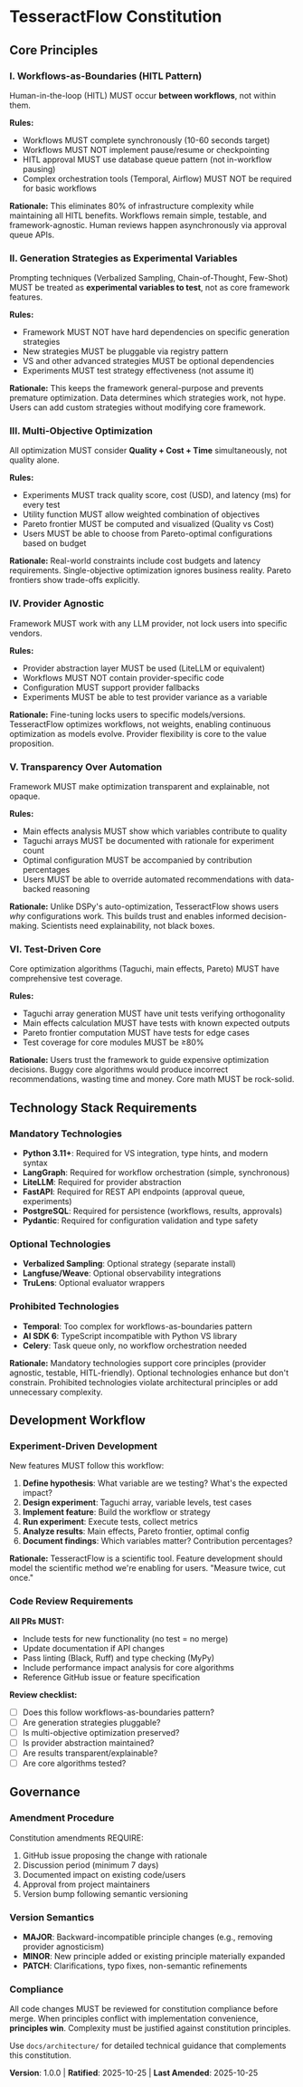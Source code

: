 <!--
Sync Impact Report:
- Version change: [NEW] → 1.0.0
- Created initial constitution for TesseractFlow
- Principles established: 6 core principles
- Templates: ✅ All initial templates in sync (no existing artifacts to update)
- Follow-up TODOs: None
-->

# TesseractFlow Constitution

## Core Principles

### I. Workflows-as-Boundaries (HITL Pattern)

Human-in-the-loop (HITL) MUST occur **between workflows**, not within them.

**Rules:**
- Workflows MUST complete synchronously (10-60 seconds target)
- Workflows MUST NOT implement pause/resume or checkpointing
- HITL approval MUST use database queue pattern (not in-workflow pausing)
- Complex orchestration tools (Temporal, Airflow) MUST NOT be required for basic workflows

**Rationale:** This eliminates 80% of infrastructure complexity while maintaining all HITL benefits. Workflows remain simple, testable, and framework-agnostic. Human reviews happen asynchronously via approval queue APIs.

### II. Generation Strategies as Experimental Variables

Prompting techniques (Verbalized Sampling, Chain-of-Thought, Few-Shot) MUST be treated as **experimental variables to test**, not as core framework features.

**Rules:**
- Framework MUST NOT have hard dependencies on specific generation strategies
- New strategies MUST be pluggable via registry pattern
- VS and other advanced strategies MUST be optional dependencies
- Experiments MUST test strategy effectiveness (not assume it)

**Rationale:** This keeps the framework general-purpose and prevents premature optimization. Data determines which strategies work, not hype. Users can add custom strategies without modifying core framework.

### III. Multi-Objective Optimization

All optimization MUST consider **Quality + Cost + Time** simultaneously, not quality alone.

**Rules:**
- Experiments MUST track quality score, cost (USD), and latency (ms) for every test
- Utility function MUST allow weighted combination of objectives
- Pareto frontier MUST be computed and visualized (Quality vs Cost)
- Users MUST be able to choose from Pareto-optimal configurations based on budget

**Rationale:** Real-world constraints include cost budgets and latency requirements. Single-objective optimization ignores business reality. Pareto frontiers show trade-offs explicitly.

### IV. Provider Agnostic

Framework MUST work with any LLM provider, not lock users into specific vendors.

**Rules:**
- Provider abstraction layer MUST be used (LiteLLM or equivalent)
- Workflows MUST NOT contain provider-specific code
- Configuration MUST support provider fallbacks
- Experiments MUST be able to test provider variance as a variable

**Rationale:** Fine-tuning locks users to specific models/versions. TesseractFlow optimizes workflows, not weights, enabling continuous optimization as models evolve. Provider flexibility is core to the value proposition.

### V. Transparency Over Automation

Framework MUST make optimization transparent and explainable, not opaque.

**Rules:**
- Main effects analysis MUST show which variables contribute to quality
- Taguchi arrays MUST be documented with rationale for experiment count
- Optimal configuration MUST be accompanied by contribution percentages
- Users MUST be able to override automated recommendations with data-backed reasoning

**Rationale:** Unlike DSPy's auto-optimization, TesseractFlow shows users *why* configurations work. This builds trust and enables informed decision-making. Scientists need explainability, not black boxes.

### VI. Test-Driven Core

Core optimization algorithms (Taguchi, main effects, Pareto) MUST have comprehensive test coverage.

**Rules:**
- Taguchi array generation MUST have unit tests verifying orthogonality
- Main effects calculation MUST have tests with known expected outputs
- Pareto frontier computation MUST have tests for edge cases
- Test coverage for core modules MUST be ≥80%

**Rationale:** Users trust the framework to guide expensive optimization decisions. Buggy core algorithms would produce incorrect recommendations, wasting time and money. Core math MUST be rock-solid.

## Technology Stack Requirements

### Mandatory Technologies

- **Python 3.11+**: Required for VS integration, type hints, and modern syntax
- **LangGraph**: Required for workflow orchestration (simple, synchronous)
- **LiteLLM**: Required for provider abstraction
- **FastAPI**: Required for REST API endpoints (approval queue, experiments)
- **PostgreSQL**: Required for persistence (workflows, results, approvals)
- **Pydantic**: Required for configuration validation and type safety

### Optional Technologies

- **Verbalized Sampling**: Optional strategy (separate install)
- **Langfuse/Weave**: Optional observability integrations
- **TruLens**: Optional evaluator wrappers

### Prohibited Technologies

- **Temporal**: Too complex for workflows-as-boundaries pattern
- **AI SDK 6**: TypeScript incompatible with Python VS library
- **Celery**: Task queue only, no workflow orchestration needed

**Rationale:** Mandatory technologies support core principles (provider agnostic, testable, HITL-friendly). Optional technologies enhance but don't constrain. Prohibited technologies violate architectural principles or add unnecessary complexity.

## Development Workflow

### Experiment-Driven Development

New features MUST follow this workflow:

1. **Define hypothesis**: What variable are we testing? What's the expected impact?
2. **Design experiment**: Taguchi array, variable levels, test cases
3. **Implement feature**: Build the workflow or strategy
4. **Run experiment**: Execute tests, collect metrics
5. **Analyze results**: Main effects, Pareto frontier, optimal config
6. **Document findings**: Which variables matter? Contribution percentages?

**Rationale:** TesseractFlow is a scientific tool. Feature development should model the scientific method we're enabling for users. "Measure twice, cut once."

### Code Review Requirements

**All PRs MUST:**
- Include tests for new functionality (no test = no merge)
- Update documentation if API changes
- Pass linting (Black, Ruff) and type checking (MyPy)
- Include performance impact analysis for core algorithms
- Reference GitHub issue or feature specification

**Review checklist:**
- [ ] Does this follow workflows-as-boundaries pattern?
- [ ] Are generation strategies pluggable?
- [ ] Is multi-objective optimization preserved?
- [ ] Is provider abstraction maintained?
- [ ] Are results transparent/explainable?
- [ ] Are core algorithms tested?

## Governance

### Amendment Procedure

Constitution amendments REQUIRE:
1. GitHub issue proposing the change with rationale
2. Discussion period (minimum 7 days)
3. Documented impact on existing code/users
4. Approval from project maintainers
5. Version bump following semantic versioning

### Version Semantics

- **MAJOR**: Backward-incompatible principle changes (e.g., removing provider agnosticism)
- **MINOR**: New principle added or existing principle materially expanded
- **PATCH**: Clarifications, typo fixes, non-semantic refinements

### Compliance

All code changes MUST be reviewed for constitution compliance before merge. When principles conflict with implementation convenience, **principles win**. Complexity must be justified against constitution principles.

Use `docs/architecture/` for detailed technical guidance that complements this constitution.

**Version**: 1.0.0 | **Ratified**: 2025-10-25 | **Last Amended**: 2025-10-25
